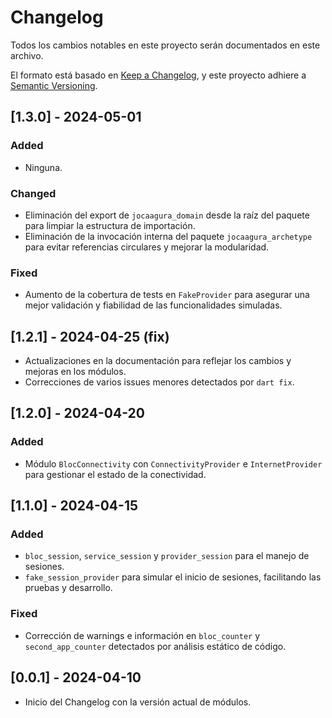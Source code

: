 # Changelog

Todos los cambios notables en este proyecto serán documentados en este archivo.

El formato está basado en [Keep a Changelog](https://keepachangelog.com/en/1.0.0/),
y este proyecto adhiere a [Semantic Versioning](https://semver.org/spec/v2.0.0.html).

## [1.3.0] - 2024-05-01
### Added
- Ninguna.

### Changed
- Eliminación del export de `jocaagura_domain` desde la raíz del paquete para limpiar la estructura de importación.
- Eliminación de la invocación interna del paquete `jocaagura_archetype` para evitar referencias circulares y mejorar la modularidad.

### Fixed
- Aumento de la cobertura de tests en `FakeProvider` para asegurar una mejor validación y fiabilidad de las funcionalidades simuladas.

## [1.2.1] - 2024-04-25 (fix)
- Actualizaciones en la documentación para reflejar los cambios y mejoras en los módulos.
- Correcciones de varios issues menores detectados por `dart fix`.

## [1.2.0] - 2024-04-20
### Added
- Módulo `BlocConnectivity` con `ConnectivityProvider` e `InternetProvider` para gestionar el estado de la conectividad.

## [1.1.0] - 2024-04-15
### Added
- `bloc_session`, `service_session` y `provider_session` para el manejo de sesiones.
- `fake_session_provider` para simular el inicio de sesiones, facilitando las pruebas y desarrollo.

### Fixed
- Corrección de warnings e información en `bloc_counter` y `second_app_counter` detectados por análisis estático de código.

## [0.0.1] - 2024-04-10
- Inicio del Changelog con la versión actual de módulos.

